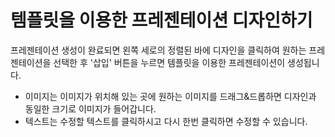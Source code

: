 # 템플릿을 이용한 프레젠테이션 디자인하기

프레젠테이션 생성이 완료되면 왼쪽 세로의 정렬된 바에 디자인을 클릭하여 원하는 프레젠테이션을 선택한 후 '삽입' 버튼을 누르면 템플릿을 이용한 프레젠테이션이 생성됩니다.

* 이미지는 이미지가 위치해 있는 곳에 원하는 이미지를 드래그&드롭하면 디자인과 동일한 크기로 이미지가 들어갑니다.
* 텍스트는 수정할 텍스트를 클릭하시고 다시 한번 클릭하면 수정할 수 있습니다.

